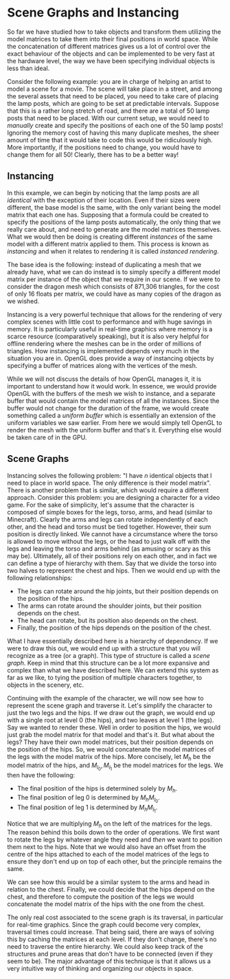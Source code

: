 # Scene Graphs and Instancing

So far we have studied how to take objects and transform them utilizing the
model matrices to take them into their final positions in world space. While the
concatenation of different matrices gives us a lot of control over the exact
behaviour of the objects and can be implemented to be very fast at the hardware
level, the way we have been specifying individual objects is less than ideal.

Consider the following example: you are in charge of helping an artist to model
a scene for a movie. The scene will take place in a street, and among the
several assets that need to be placed, you need to take care of placing the lamp
posts, which are going to be set at predictable intervals. Suppose that this is
a rather long stretch of road, and there are a total of 50 lamp posts that need
to be placed. With our current setup, we would need to *manually* create and
specify the positions of each one of the 50 lamp posts! Ignoring the memory cost
of having this many duplicate meshes, the sheer amount of time that it would
take to code this would be ridiculously high. More importantly, if the positions
need to change, you would have to change them for all 50! Clearly, there has to
be a better way!

## Instancing

In this example, we can begin by noticing that the lamp posts are all
*identical* with the exception of their location. Even if their sizes were
different, the base model is the same, with the only variant being the model
matrix that each one has. Supposing that a formula could be created to specify
the positions of the lamp posts automatically, the only thing that we really
care about, and need to generate are the model matrices themselves. What we
would then be doing is creating different *instances* of the same model with a
different matrix applied to them. This process is known as *instancing* and when
it relates to rendering it is called *instanced rendering*. 

The base idea is the following: instead of duplicating a mesh that we already
have, what we can do instead is to simply specify a different model matrix per
instance of the object that we require in our scene. If we were to consider the
dragon mesh which consists of 871,306 triangles, for the cost of only 16 floats
per matrix, we could have as many copies of the dragon as we wished.

Instancing is a very powerful technique that allows for the rendering of very
complex scenes with little cost to performance and with huge savings in memory.
It is particularly useful in real-time graphics where memory is a scarce
resource (comparatively speaking), but it is also very helpful for offline
rendering where the meshes can be in the order of millions of triangles. How
instancing is implemented depends very much in the situation you are in. OpenGL
does provide a way of instancing objects by specifying a buffer of matrices
along with the vertices of the mesh. 

While we will not discuss the details of how OpenGL manages it, it is important
to understand how it would work. In essence, we would provide OpenGL with the
buffers of the mesh we wish to instance, and a separate buffer that would
contain the model matrices of all the instances. Since the buffer would not
change for the duration of the frame, we would create something called a
*uniform buffer* which is essentially an extension of the uniform variables we
saw earlier. From here we would simply tell OpenGL to render the mesh with the
uniform buffer and that's it. Everything else would be taken care of in the GPU.

## Scene Graphs

Instancing solves the following problem: "I have *n* identical objects that I
need to place in world space. The only difference is their model matrix". There
is another problem that is similar, which would require a different approach.
Consider this problem: you are designing a character for a video game. For the
sake of simplicity, let's assume that the character is composed of simple boxes
for the legs, torso, arms, and head (similar to Minecraft). Clearly the arms and
legs can rotate independently of each other, and the head and torso must be tied
together. However, their sum position is directly linked. We cannot have a
circumstance where the torso is allowed to move without the legs, or the head to
just walk off with the legs and leaving the torso and arms behind (as amusing or
scary as this may be). Ultimately, all of their positions rely on each other,
and in fact we can define a type of hierarchy with them. Say that we divide the
torso into two halves to represent the chest and hips. Then we would end up with
the following relationships:

* The legs can rotate around the hip joints, but their position depends on the
  position of the hips.
* The arms can rotate around the shoulder joints, but their position depends on
  the chest.
* The head can rotate, but its position also depends on the chest.
* Finally, the position of the hips depends on the position of the chest.

What I have essentially described here is a hierarchy of dependency. If we were
to draw this out, we would end up with a structure that you will recognize as a
tree (or a graph). This type of structure is called a *scene graph*. Keep in
mind that this structure can be a lot more expansive and complex than what we
have described here. We can extend this system as far as we like, to tying the
position of multiple characters together, to objects in the scenery, etc.

Continuing with the example of the character, we will now see how to represent
the scene graph and traverse it. Let's simplify the character to just the two
legs and the hips. If we draw out the graph, we would end up with a single root
at level 0 (the hips), and two leaves at level 1 (the legs). Say we wanted to
render these. Well in order to position the hips, we would just grab the model
matrix for that model and that's it. But what about the legs? They have their
own model matrices, but their position depends on the position of the hips. So,
we would concatenate the model matrices of the legs with the model matrix of the
hips. More concisely, let $M_h$ be the model matrix of the hips, and $M_{l_0},
M_{l_1}$ be the model matrices for the legs. We then have the following:

* The final position of the hips is determined solely by $M_h$.
* The final position of leg 0 is determined by $M_h M_{l_0}$.
* The final position of leg 1 is determined by $M_h M_{l_1}$.

Notice that we are multiplying $M_h$ on the left of the matrices for the legs.
The reason behind this boils down to the order of operations. We first want to
rotate the legs by whatever angle they need and *then* we want to position them
next to the hips. Note that we would also have an offset from the centre of the
hips attached to each of the model matrices of the legs to ensure they don't end
up on top of each other, but the principle remains the same.

We can see how this would be a similar system to the arms and head in relation
to the chest. Finally, we could decide that the hips depend on the chest, and
therefore to compute the position of the legs we would concatenate the model
matrix of the hips with the one from the chest.

The only real cost associated to the scene graph is its traversal, in particular
for real-time graphics. Since the graph could become very complex, traversal
times could increase. That being said, there are ways of solving this by caching
the matrices at each level. If they don't change, there's no need to traverse
the entire hierarchy. We could also keep track of the structures and prune areas
that don't have to be connected (even if they seem to be). The major advantage
of this technique is that it allows us a very intuitive way of thinking and
organizing our objects in space.

